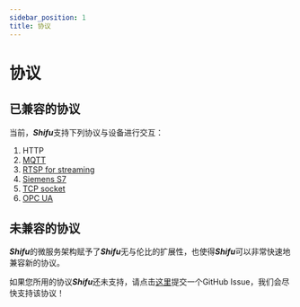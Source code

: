 ```yaml
---
sidebar_position: 1
title: 协议
---
```


# 协议

## 已兼容的协议

当前，***Shifu***支持下列协议与设备进行交互：

1. HTTP
2. [MQTT](https://github.com/Edgenesis/shifu/tree/main/examples/mqttDeviceShifu)
3. [RTSP for streaming](https://github.com/Edgenesis/shifu/tree/main/examples/rtspDeviceShifu)
4. [Siemens S7](https://github.com/Edgenesis/shifu/tree/main/examples/siemensPLCDeviceShifu)
5. [TCP socket](https://github.com/Edgenesis/shifu/tree/main/examples/socketDeviceShifu)
6. [OPC UA](https://github.com/Edgenesis/shifu/tree/main/examples/opcuaDeviceShifu)

## 未兼容的协议

***Shifu***的微服务架构赋予了***Shifu***无与伦比的扩展性，也使得***Shifu***可以非常快速地兼容新的协议。

如果您所用的协议***Shifu***还未支持，请点击[这里](https://github.com/Edgenesis/shifu/issues/new)提交一个GitHub Issue，我们会尽快支持该协议！
